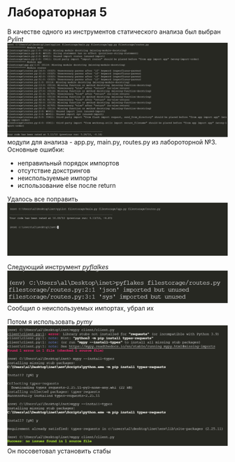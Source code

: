 # Лабораторная 5 
В качестве одного из инструментов статического анализа был выбран *Pylint* 
![](/img/1.png)
модули для анализа - app.py, main.py, routes.py из лабороторной №3.
Основные ошибки:
* неправильный порядок импортов
* отсутствие докстрингов
* неиспользуемые импорты
* использование else после return

Удалось все поправить
![](/img/2.png)

Следующий инструмент *pyflalkes*
![](/img/3.png)
Сообщил о неиспользуемых импортах, убрал их

Потом я использовать *pymy*
![](/img/4.png)
Он посоветовал установить стабы






